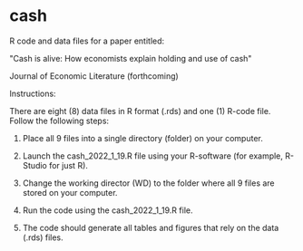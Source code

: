 # cash
R code and data files for a paper entitled: 

"Cash is alive: How economists explain holding and use of cash"

Journal of Economic Literature (forthcoming)

Instructions: 

There are eight (8) data files in R format (.rds) and one (1) R-code file. Follow the following steps:

1. Place all 9 files into a single directory (folder) on your computer. 

2. Launch the cash_2022_1_19.R file using your R-software (for example, R-Studio for just R).

3. Change the working director (WD) to the folder where all 9 files are stored on your computer. 

4. Run the code using the cash_2022_1_19.R file. 

5. The code should generate all tables and figures that rely on the data (.rds) files.
